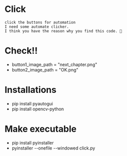 # Click
    click the buttons for automation
    I need some automate clicker. 
    I think you have the reason why you find this code. 🤔

# Check!!
  - button1_image_path = "next_chapter.png"
  - button2_image_path = "OK.png"

# Installations
  - pip install pyautogui
  - pip install opencv-python

  


# Make executable
  - pip install pyinstaller
  - pyinstaller --onefile --windowed click.py
  
